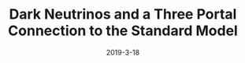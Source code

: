 ---
title: 'Dark Neutrinos and a Three Portal Connection to the Standard Model'
pub_number: 26
authors: Peter Ballett, Matheus Hostert, Silvia Pascoli
collection: publication
permalink: /publication/2019-3-18-DarkNeutrinosandaThreePortalConnectiontotheStandardModel
date: 2019-3-18
venue: Phys.Rev.D 
paperurl: 'https://arxiv.org/abs/1903.07589'
citation_notitle: 'Peter Ballett, Matheus Hostert, Silvia Pascoli, Phys.Rev.D 101 (2020) 11 115025'
citation: 'Dark Neutrinos and a Three Portal Connection to the Standard Model, Peter Ballett, Matheus Hostert, Silvia Pascoli, Phys.Rev.D 101 (2020) 11 115025'
eprint: '1903.07589'

---